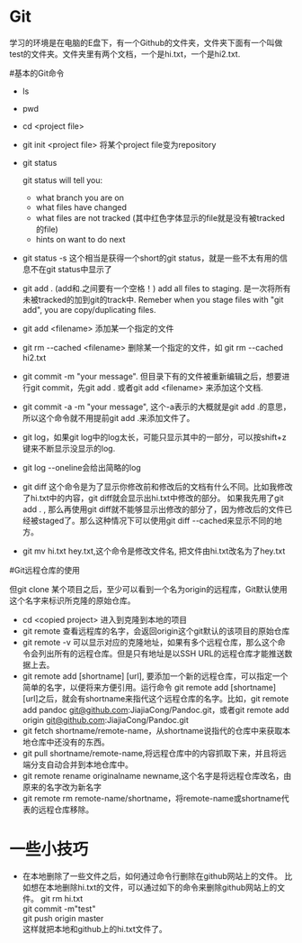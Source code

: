 Git
===
学习的环境是在电脑的E盘下，有一个Github的文件夹，文件夹下面有一个叫做test的文件夹。文件夹里有两个文档，一个是hi.txt，一个是hi2.txt.


#基本的Git命令

- ls
- pwd
- cd \<project file>
- git init \<project file>  将某个project file变为repository
- git status 

  git status will tell you:
  - what branch you are on
  - what files have changed
  - what files are not tracked (其中红色字体显示的file就是没有被tracked的file)
  - hints on want to do next
- git status -s 这个相当是获得一个short的git status，就是一些不太有用的信息不在git status中显示了

- git add . (add和.之间要有一个空格！)  add all files to staging. 是一次将所有未被tracked的加到git的track中. Remeber when you stage files with "git add", you are copy/duplicating files.

- git add \<filename> 添加某一个指定的文件

- git rm --cached \<filename> 删除某一个指定的文件，如 git rm --cached hi2.txt

- git commit -m "your message". 但目录下有的文件被重新编辑之后，想要进行git commit，先git add . 或者git add \<filename> 来添加这个文档.
- git commit -a -m "your message", 这个-a表示的大概就是git add .的意思，所以这个命令就不用提前git add .来添加文件了。

- git log，如果git log中的log太长，可能只显示其中的一部分，可以按shift+z键来不断显示没显示的log. 
- git log --oneline会给出简略的log

- git diff 这个命令是为了显示你修改前和修改后的文档有什么不同。比如我修改了hi.txt中的内容，git diff就会显示出hi.txt中修改的部分。
	如果我先用了git add . , 那么再使用git diff就不能够显示出修改的部分了，因为修改后的文件已经被staged了。那么这种情况下可以使用git diff --cached来显示不同的地方。

- git mv hi.txt hey.txt,这个命令是修改文件名, 把文件由hi.txt改名为了hey.txt


#Git远程仓库的使用

但git clone 某个项目之后，至少可以看到一个名为origin的远程库，Git默认使用这个名字来标识所克隆的原始仓库。

- cd \<copied project\> 进入到克隆到本地的项目
- git remote 查看远程库的名字，会返回origin这个git默认的该项目的原始仓库
- git remote -v 可以显示对应的克隆地址，如果有多个远程仓库，那么这个命令会列出所有的远程仓库。但是只有地址是以SSH URL的远程仓库才能推送数据上去。
- git remote add [shortname] [url], 要添加一个新的远程仓库，可以指定一个简单的名字，以便将来方便引用。运行命令 git remote add [shortname] [url]之后，就会有shortname来指代这个远程仓库的名字。比如，git remote add pandoc git@github.com:JiajiaCong/Pandoc.git，或者git remote add origin git@github.com:JiajiaCong/Pandoc.git
- git fetch shortname/remote-name，从shortname说指代的仓库中来获取本地仓库中还没有的东西。
- git pull shortname/remote-name,将远程仓库中的内容抓取下来，并且将远端分支自动合并到本地仓库中。
- git remote rename originalname newname,这个名字是将远程仓库改名，由原来的名字改为新名字
- git remote rm remote-name/shortname，将remote-name或shortname代表的远程仓库移除。


# 一些小技巧

- 在本地删除了一些文件之后，如何通过命令行删除在github网站上的文件。
  比如想在本地删除hi.txt的文件，可以通过如下的命令来删除github网站上的文件。
  git rm hi.txt  
  git commit -m"test"  
  git push origin master  
  这样就把本地和github上的hi.txt文件了。
